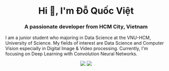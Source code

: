 <h1 align="center">Hi 👋, I'm Đỗ Quốc Việt</h1>
<h3 align="center">A passionate developer from HCM City, Vietnam</h3>

I am a junior student who majoring in Data Science at the VNU-HCM, University of Science. 
My fields of interest are Data Science and Computer Vision especially in Digital Image & Video processing. Currently, I'm focusing on Deep Learning with Convolution Neural Networks. 

<p align="center">
<img src="https://github.com/vietdoo/github-stats/blob/master/generated/overview.svg">
<img src="https://github.com/vietdoo/github-stats/blob/master/generated/languages.svg">
</p>
